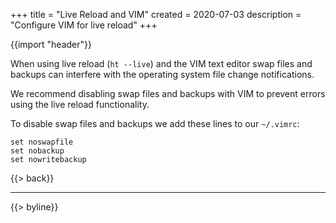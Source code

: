 +++
title = "Live Reload and VIM"
created = 2020-07-03
description = "Configure VIM for live reload"
+++

{{import "header"}}

When using live reload (`ht --live`) and the VIM text editor swap files and backups can interfere with the operating system file change notifications.

We recommend disabling swap files and backups with VIM to prevent errors using the live reload functionality.

To disable swap files and backups we add these lines to our `~/.vimrc`:

```
set noswapfile
set nobackup
set nowritebackup
```

{{> back}}

---

{{> byline}}
